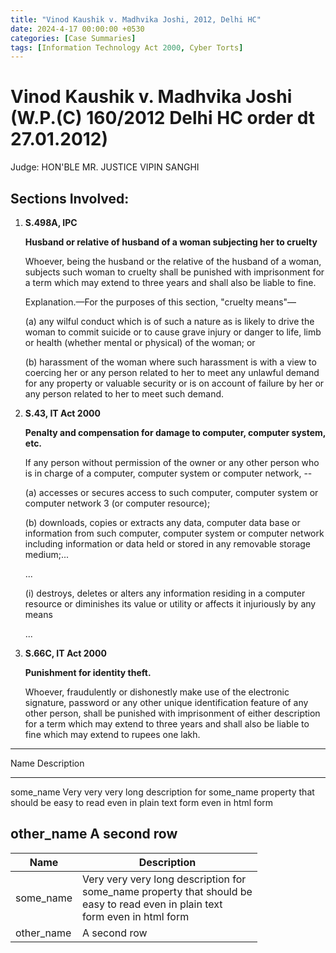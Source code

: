 ```yaml
---
title: "Vinod Kaushik v. Madhvika Joshi, 2012, Delhi HC"
date: 2024-4-17 00:00:00 +0530
categories: [Case Summaries]
tags: [Information Technology Act 2000, Cyber Torts]
---
```


# Vinod Kaushik v. Madhvika Joshi (W.P.(C) 160/2012 Delhi HC order dt 27.01.2012)
Judge: HON'BLE MR. JUSTICE VIPIN SANGHI


## Sections Involved:
1. **S.498A, IPC**
   
      **Husband or relative of husband of a woman subjecting her to cruelty**

   Whoever, being the husband or the relative of the husband of a woman, subjects such woman to cruelty shall be punished with imprisonment for a term which may extend to three years and shall also be liable to fine.
   
   Explanation.—For the purposes of this section, "cruelty means"—

   (a) any wilful conduct which is of such a nature as is likely to drive the woman to commit suicide or to cause grave injury or danger to life, limb or health (whether mental or physical) of the woman; or

   (b) harassment of the woman where such harassment is with a view to coercing her or any person related to her to meet any unlawful demand for any property or valuable security or is on account of failure by her or any person related to her to meet such demand.
   
2. **S.43, IT Act 2000**

   **Penalty and compensation for damage to computer, computer system, etc.**

   If any person without permission of the owner or any other person who is in charge of a computer, computer system or computer network, --

   (a) accesses or secures access to such computer, computer system or computer network 3 (or computer resource);

   (b) downloads, copies or extracts any data, computer data base or information from such computer, computer system or computer network including information or data held or stored in any removable storage medium;...

   ...

   (i) destroys, deletes or alters any information residing in a computer resource or diminishes its value or utility or affects it injuriously by any means

   ...

4. **S.66C, IT Act 2000**

   **Punishment for identity theft.**

   Whoever, fraudulently or dishonestly make use of the electronic signature, password or any other unique identification feature of any other person, shall be punished with imprisonment of either description for a term which may extend to three years and shall also be liable to fine which may extend to rupees one lakh.


------------------------------------------
Name       Description
---------- -------------------------------
some_name  Very very very long description
           for some_name property that
           should be easy to read even in
           plain text form even in html
           form  

other_name A second row
------------------------------------------

| Name       | Description  |
| ---------- | ------------ |
| some_name  | Very very very long description for <br /> some_name property that should be <br /> easy to read even in plain text <br /> form even in html form |
| other_name | A second row |

   


